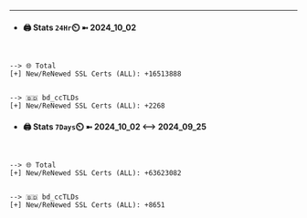 

---
- #### 🖨️ **Stats** `24Hr`⏲️ ➼ 2024_10_02
```console


--> 🌐 Total
[+] New/ReNewed SSL Certs (ALL): +16513888


--> 🇧🇩 bd_ccTLDs
[+] New/ReNewed SSL Certs (ALL): +2268

```

- #### 🖨️ **Stats** `7Days`⏲️ ➼ 2024_10_02 <--> 2024_09_25
```console


--> 🌐 Total
[+] New/ReNewed SSL Certs (ALL): +63623082


--> 🇧🇩 bd_ccTLDs
[+] New/ReNewed SSL Certs (ALL): +8651

```

